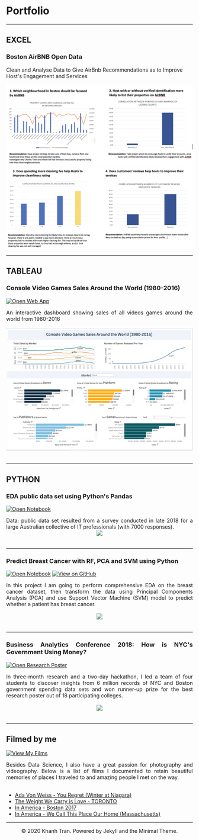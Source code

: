 # Portfolio
---
## EXCEL

### Boston AirBNB Open Data

Clean and Analyse Data to Give AirBnb Recommendations as to Improve Host's Engagement and Services

<center><img src="images/Excel_1.png"/></center>
<center><img src="images/Excel_2.png"/></center>

---
## TABLEAU

### Console Video Games Sales Around the World (1980-2016)

[![Open Web App](https://img.shields.io/badge/Tableau-View%20Dashboard-green)](https://public.tableau.com/app/profile/vy5086/viz/DataInetnsiveFinalDashboard/FinalDashboard)

<div style="text-align: justify"> An interactive dashboard showing sales of all videos games around the world from 1980-2016
<br> 
<br>
<center><img src="images/TABLEAU.png"/></center>
<br>

---
## PYTHON
### EDA public data set using Python's Pandas

[![Open Notebook](https://img.shields.io/badge/Jupyter-OpenNotebook-green)](http://localhost:8888/notebooks/Downloads/Github/Python/DataScience_Python.ipynb)

<div style="text-align: justify">Data: public data set resulted from a survey conducted in late 2018 for a large Australian collective of IT professionals (with 7000 responses).
<br>
<center><img src="images/ames-house-price.jpg"/></center>
<br>

---
### Predict Breast Cancer with RF, PCA and SVM using Python

[![Open Notebook](https://img.shields.io/badge/Jupyter-Open_Notebook-blue?logo=Jupyter)](projects/breast-cancer.html)
[![View on GitHub](https://img.shields.io/badge/GitHub-View_on_GitHub-blue?logo=GitHub)](https://github.com/chriskhanhtran/predict-breast-cancer-with-rf-pca-svm/blob/master/breast-cancer.ipynb)

<div style="text-align: justify">In this project I am going to perform comprehensive EDA on the breast cancer dataset, then transform the data using Principal Components Analysis (PCA) and use Support Vector Machine (SVM) model to predict whether a patient has breast cancer.</div>
<br>
<center><img src="images/breast-cancer.png"/></center>
<br>

---
### Business Analytics Conference 2018: How is NYC's Government Using Money?

[![Open Research Poster](https://img.shields.io/badge/PDF-Open_Research_Poster-blue?logo=adobe-acrobat-reader&logoColor=white)](pdf/bac2018.pdf)

<div style="text-align: justify">In three-month research and a two-day hackathon, I led a team of four students to discover insights from 6 million records of NYC and Boston government spending data sets and won runner-up prize for the best research poster out of 18 participating colleges.</div>
<br>
<center><img src="images/bac2018.JPG"/></center>
<br>

---
## Filmed by me

[![View My Films](https://img.shields.io/badge/YouTube-View_My_Films-grey?logo=youtube&labelColor=FF0000)](https://www.youtube.com/watch?v=vfZwdEWgUPE)

<div style="text-align: justify">Besides Data Science, I also have a great passion for photography and videography. Below is a list of films I documented to retain beautiful memories of places I traveled to and amazing people I met on the way.</div>
<br>

- [Ada Von Weiss - You Regret (Winter at Niagara)](https://www.youtube.com/watch?v=-5esqvmPnHI)
- [The Weight We Carry is Love - TORONTO](https://www.youtube.com/watch?v=vfZwdEWgUPE)
- [In America - Boston 2017](https://www.youtube.com/watch?v=YdXufiebgyc)
- [In America - We Call This Place Our Home (Massachusetts)](https://www.youtube.com/watch?v=jzfcM_iO0FU)

---
<center>© 2020 Khanh Tran. Powered by Jekyll and the Minimal Theme.</center>
